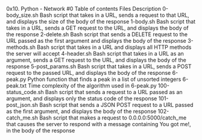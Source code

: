
0x10. Python - Network #0
Table of contents
Files	Description
0-body_size.sh	Bash script that takes in a URL, sends a request to that URL, and displays the size of the body of the response
1-body.sh	Bash script that takes in a URL, sends a GET request to the URL, and displays the body of the response
2-delete.sh	Bash script that sends a DELETE request to the URL passed as the first argument and displays the body of the response
3-methods.sh	Bash script that takes in a URL and displays all HTTP methods the server will accept
4-header.sh	Bash script that takes in a URL as an argument, sends a GET request to the URL, and displays the body of the response
5-post_params.sh	Bash script that takes in a URL, sends a POST request to the passed URL, and displays the body of the response
6-peak.py	Python function that finds a peak in a list of unsorted integers
6-peak.txt	Time complexity of the algorithm used in 6-peak.py
100-status_code.sh	Bash script that sends a request to a URL passed as an argument, and displays only the status code of the response
101-post_json.sh	Bash script that sends a JSON POST request to a URL passed as the first argument, and displays the body of the response
102-catch_me.sh	Bash script that makes a request to 0.0.0.0:5000/catch_me that causes the server to respond with a message containing You got me!, in the body of the response
